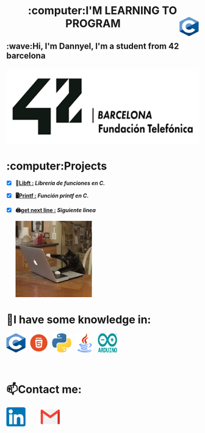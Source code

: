 <!--Título con URL en la imagen-->
<h1 align="center"> :computer:I'M LEARNING TO PROGRAM
<a href="https://www.cprogramming.com/"><img src="img/L_C.png" align="right" width="50" height="50"></p></a>

<!--Presentación-->
<h2 alingn="left">:wave:Hi, I'm <b>Dannyel,</b> I'm a student from <b>42 barcelona</p></h2>
<a href="https://www.42barcelona.com/es"><img src="img/42.png" align="center"width="1000" height="200"></a>
<h1></h1>
<!---Proyectos en curso o finalizados--->
<h1 alingn="left"> :computer:Projects</h1>

* [X] :book:<a href="https://github.com/lbDYX/42_cursus/tree/main/libft">Libft :</a> <i>Librería de funciones en C.</i>
* [X] :desktop_computer:<a href="https://github.com/lbDYX/42_cursus/tree/main/printf">Printf :</a> <i>Función printf en C.</i>
* [X] :printer:<a href="https://github.com/lbDYX/42_cursus/tree/main/get_next_line">get next line :</a> <i>Siguiente linea</i>
  
  <img src="img/gato_programando.gif" alin="rigth" width="200" height="200">

<!---Lenguajes--->
<h1>📑I have some knowledge in:</h1>
<!---C--->
<a href="https://www.cprogramming.com/"><img src="img/L_C.png" align="left" width="50" height="50"></p></a>
<!---Html--->
<a href="https://www.w3schools.com/html/"><img src="img/logohtmlhtml5.jpg" align="left" width="50" height="50" style="position:relative; right: -10px"></a>
<!---python--->
<a href="https://www.python.org/"><img src="img/python.png" align="left" width="50" height="50" style="position:relative; right: -20px"></a>
<!---java--->
<a href="https://www.java.com/es/"><img src="img/java.png" align="left" width="50" height="50"
style="position:relative; right: -30px"></a>
<!---Arduino--->
<a href="https://www.arduino.cc/"><img src="img/arduino.png" align="left" width="50" height="50"
style="position:relative; right: -40px"></a>
<h1><br></br>
<!---Contactos--->
<h1 align="left">📫Contact me:</h1>
<!---Gmail--->
<a href="dacortes@student.42barcelona.com"><img src="img/gmail.png" align="rigth" width="50" height="50" style="position:relative; right: -40px"/></a>
<a href="https://www.linkedin.com/in/dacortesR/"><img src="img/linkedin.png" align="left" width="50" height="50"></a>
